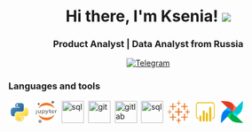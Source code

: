 <h1 align="center">Hi there, I'm Ksenia!</a> 
<img src="https://github.com/blackcater/blackcater/raw/main/images/Hi.gif" height="32"/></h1>
<h3 align="center">Product Analyst | Data Analyst from Russia</h3>

<div id="socials" align="center">
  <a href="https://t.me/k_s_u_se">
    <img src="https://img.shields.io/badge/Telegram-blue?style=for-the-badge&logo=telegram&logoColor=white" alt="Telegram"/>
  </a>
</div>



<!--
**xeniya-da/xeniya-da** is a ✨ _special_ ✨ repository because its `README.md` (this file) appears on your GitHub profile.

Here are some ideas to get you started:

- 🔭 I’m currently working on ...
- 🌱 I’m currently learning ...
- 👯 I’m looking to collaborate on ...
- 🤔 I’m looking for help with ...
- 💬 Ask me about ...
- 📫 How to reach me: ...
- 😄 Pronouns: ...
- ⚡ Fun fact: ...
-->

### Languages and tools

<img src="https://raw.githubusercontent.com/devicons/devicon/1119b9f84c0290e0f0b38982099a2bd027a48bf1/icons/python/python-original.svg" title="python" width="40" height="40"/>&nbsp;
<img src="https://raw.githubusercontent.com/devicons/devicon/1119b9f84c0290e0f0b38982099a2bd027a48bf1/icons/jupyter/jupyter-original-wordmark.svg" title="jupyter" width="40" height="40"/>&nbsp;
<img src="https://camo.githubusercontent.com/0aa61db30e0edb611f87f7b4a6d2e8dd7fe547247736dd5c7127d226bad4fcc1/68747470733a2f2f63646e2d69636f6e732d706e672e666c617469636f6e2e636f6d2f3531322f353438362f353438363432362e706e67" title="sql" width="40" height="40"/>&nbsp;
<img src="https://cdn.jsdelivr.net/gh/devicons/devicon/icons/git/git-plain.svg" title="git" width="40" height="40"/>&nbsp;
<img src="https://cdn.jsdelivr.net/gh/devicons/devicon@latest/icons/gitlab/gitlab-original.svg" title="gitlab" width="40" height="40"/>&nbsp;
<img src="https://cdn.jsdelivr.net/gh/devicons/devicon/icons/postgresql/postgresql-original.svg" title="sql" width="40" height="40"/>&nbsp;
<img src="https://github.com/xeniya-da/xeniya-da/blob/main/tableau-color.svg" title="tableau" width="40" height="40"/>&nbsp;
<img src="https://github.com/xeniya-da/xeniya-da/blob/main/Microsoft-Power-BI-LogoSVG.svg" title="power_bi" width="40" height="40"/>&nbsp;
<img src="https://github.com/devicons/devicon/blob/master/icons/apacheairflow/apacheairflow-original.svg" title="airflow" width="40" height="40"/>&nbsp;
